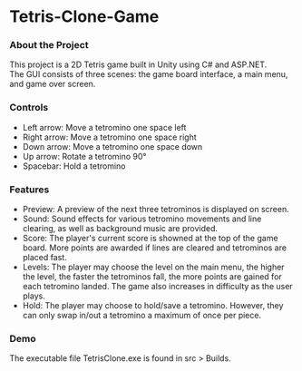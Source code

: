 # Tetris-Clone-Game

### About the Project
This project is a 2D Tetris game built in Unity using C# and ASP.NET.  
The GUI consists of three scenes: the game board interface, a main menu, and game over screen.  

### Controls
* Left arrow: Move a tetromino one space left
* Right arrow: Move a tetromino one space right
* Down arrow: Move a tetromino one space down
* Up arrow: Rotate a tetromino 90°
* Spacebar: Hold a tetromino
  
### Features 
* Preview: A preview of the next three tetrominos is displayed on screen.
* Sound: Sound effects for various tetromino movements and line clearing, as well as background music are provided.
* Score: The player's current score is showned at the top of the game board. More points are awarded if lines are cleared and tetrominos are placed fast. 
* Levels: The player may choose the level on the main menu, the higher the level, the faster the tetrominos fall, the more points are gained for each tetromino landed. The game also increases in difficulty as the user plays.
* Hold: The player may choose to hold/save a tetromino. However, they can only swap in/out a tetromino a maximum of once per piece.

### Demo
The executable file TetrisClone.exe is found in src > Builds.
